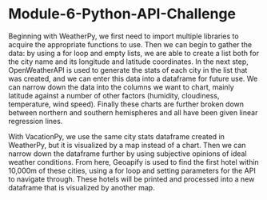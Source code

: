 # Module-6-Python-API-Challenge

Beginning with WeatherPy, we first need to import multiple libraries to acquire the appropriate functions to use. Then we can begin to gather the data: by using a for loop and empty lists, we are able to create a list both for the city name and its longitude and latitude coordinates. In the next step, OpenWeatherAPI is used to generate the stats of each city in the list that was created, and we can enter this data into a dataframe for future use. We can narrow down the data into the columns we want to chart, mainly latitude against a number of other factors (humidity, cloudiness, temperature, wind speed). Finally these charts are further broken down between northern and southern hemispheres and all have been given linear regression lines.

With VacationPy, we use the same city stats dataframe created in WeatherPy, but it is visualized by a map instead of a chart. Then we can narrow down the dataframe further by using subjective opinions of ideal weather conditions. From here, Geoapify is used to find the first hotel within 10,000m of these cities, using a for loop and setting parameters for the API to navigate through. These hotels will be printed and processed into a new dataframe that is visualized by another map.